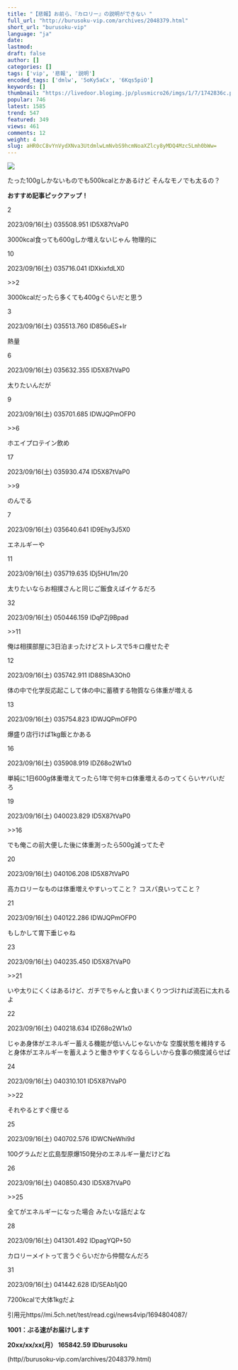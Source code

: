 ```yaml
---
title: "【悲報】お前ら、『カロリー』の説明ができない "
full_url: "http://burusoku-vip.com/archives/2048379.html"
short_url: "burusoku-vip"
language: "ja"
date: 
lastmod: 
draft: false
author: []
categories: []
tags: ['vip', '悲報', '説明']
encoded_tags: ['dmlw', '5oKy5aCx', '6Kqs5piO']
keywords: []
thumbnail: "https://livedoor.blogimg.jp/plusmicro26/imgs/1/7/1742836c.png"
popular: 746
latest: 1585
trend: 547
featured: 349
views: 461
comments: 12
weight: 4
slug: aHR0cC8vYnVydXNva3UtdmlwLmNvbS9hcmNoaXZlcy8yMDQ4Mzc5Lmh0bWw=
---
```


![](https://livedoor.blogimg.jp/plusmicro26/imgs/1/7/1742836c.png)

<div><p>たった100gしかないものでも500kcalとかあるけど そんなモノでも太るの？</p><p><b>おすすめ記事ピックアップ！</b></p> <p class='g-ad1'> </p> <p class='g-ad2'> </p> <p></p> <p>2 <p> 2023/09/16(土) 035508.951 ID5X87tVaP0</p></p><p> 3000kcal食っても600gしか増えないじゃん 物理的に </p> <p>10 <p> 2023/09/16(土) 035716.041 IDXkixfdLX0</p></p><p> <p class='anchor'>>>2</p> 3000kcalだったら多くても400gぐらいだと思う </p> <p>3 <p> 2023/09/16(土) 035513.760 ID856uES+lr</p></p><p> 熱量 </p> <p>6 <p> 2023/09/16(土) 035632.355 ID5X87tVaP0</p></p><p> 太りたいんだが </p> <p>9 <p> 2023/09/16(土) 035701.685 IDWJQPmOFP0</p></p><p> <p class='anchor'>>>6</p> ホエイプロテイン飲め </p> <p>17 <p> 2023/09/16(土) 035930.474 ID5X87tVaP0</p></p><p> <p class='anchor'>>>9</p> のんでる </p> <p>7 <p> 2023/09/16(土) 035640.641 ID9Ehy3J5X0</p></p><p> エネルギーや </p> <p>11 <p> 2023/09/16(土) 035719.635 IDj5HU1m/20</p></p><p> 太りたいならお相撲さんと同じご飯食えばイケるだろ </p> <p>32 <p> 2023/09/16(土) 050446.159 IDqPZj9Bpad</p></p><p> <p class='anchor'>>>11</p> 俺は相撲部屋に3日泊まったけどストレスで5キロ痩せたぞ </p> <p>12 <p> 2023/09/16(土) 035742.911 ID88ShA3Oh0</p></p><p> 体の中で化学反応起こして体の中に蓄積する物質なら体重が増える </p> <p>13 <p> 2023/09/16(土) 035754.823 IDWJQPmOFP0</p></p><p> 爆盛り店行けば1kg飯とかある </p> <p>16 <p> 2023/09/16(土) 035908.919 IDZ68o2W1x0</p></p><p> 単純に1日600g体重増えてったら1年で何キロ体重増えるのってくらいヤバいだろ </p> <p>19 <p> 2023/09/16(土) 040023.829 ID5X87tVaP0</p></p><p> <p class='anchor'>>>16</p> でも俺この前大便した後に体重測ったら500g減ってたぞ </p> <p>20 <p> 2023/09/16(土) 040106.208 ID5X87tVaP0</p></p><p> 高カロリーなものは体重増えやすいってこと？ コスパ良いってこと？ </p> <p>21 <p> 2023/09/16(土) 040122.286 IDWJQPmOFP0</p></p><p> もしかして胃下垂じゃね </p> <p>23 <p> 2023/09/16(土) 040235.450 ID5X87tVaP0</p></p><p> <p class='anchor'>>>21</p> いや太りにくくはあるけど、ガチでちゃんと食いまくりつづければ流石に太れるよ </p> <p>22 <p> 2023/09/16(土) 040218.634 IDZ68o2W1x0</p></p><p> じゃあ身体がエネルギー蓄える機能が低いんじゃないかな 空腹状態を維持すると身体がエネルギーを蓄えようと働きやすくなるらしいから食事の頻度減らせば </p> <p>24 <p> 2023/09/16(土) 040310.101 ID5X87tVaP0</p></p><p> <p class='anchor'>>>22</p> それやるとすぐ痩せる </p> <p>25 <p> 2023/09/16(土) 040702.576 IDWCNeWhi9d</p></p><p> 100グラムだと広島型原爆150発分のエネルギー量だけどね </p> <p>26 <p> 2023/09/16(土) 040850.430 ID5X87tVaP0</p></p><p> <p class='anchor'>>>25</p> 全てがエネルギーになった場合 みたいな話だよな </p> <p>28 <p> 2023/09/16(土) 041301.492 IDpagYQP+50</p></p><p> カロリーメイトって言うぐらいだから仲間なんだろ </p> <p>31 <p> 2023/09/16(土) 041442.628 ID/SEAb1jQ0</p></p><p> 7200kcalで大体1kgだよ </p> <p>引用元https//mi.5ch.net/test/read.cgi/news4vip/1694804087/</p> <p id='csw_block'></p> <p id='divSP1'> </p> <p><b>1001：ぶる速がお届けします <p> 20xx/xx/xx(月） 165842.59 IDburusoku</p></b></p> <p class='g-ad1'> </p> <p class='g-ad2'> </p> <p id='divSP'> </p> </div>

(http//burusoku-vip.com/archives/2048379.html)
